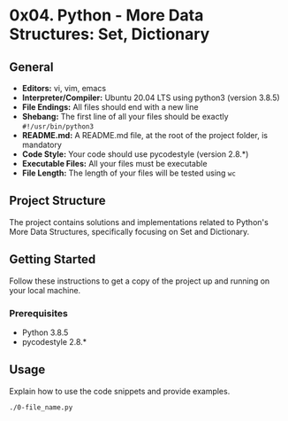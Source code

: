 # 0x04. Python - More Data Structures: Set, Dictionary

## General
- **Editors:** vi, vim, emacs
- **Interpreter/Compiler:** Ubuntu 20.04 LTS using python3 (version 3.8.5)
- **File Endings:** All files should end with a new line
- **Shebang:** The first line of all your files should be exactly `#!/usr/bin/python3`
- **README.md:** A README.md file, at the root of the project folder, is mandatory
- **Code Style:** Your code should use pycodestyle (version 2.8.*)
- **Executable Files:** All your files must be executable
- **File Length:** The length of your files will be tested using `wc`

## Project Structure
The project contains solutions and implementations related to Python's More Data Structures, specifically focusing on Set and Dictionary.

## Getting Started
Follow these instructions to get a copy of the project up and running on your local machine.

### Prerequisites
- Python 3.8.5
- pycodestyle 2.8.*
## Usage
Explain how to use the code snippets and provide examples.

```bash
./0-file_name.py

